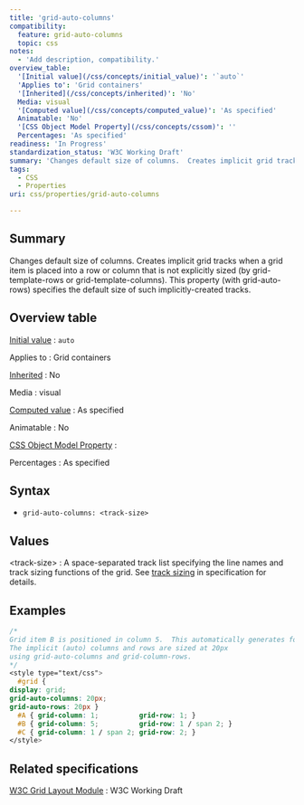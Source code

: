 ```yaml
---
title: 'grid-auto-columns'
compatibility:
  feature: grid-auto-columns
  topic: css
notes:
  - 'Add description, compatibility.'
overview_table:
  '[Initial value](/css/concepts/initial_value)': '`auto`'
  'Applies to': 'Grid containers'
  '[Inherited](/css/concepts/inherited)': 'No'
  Media: visual
  '[Computed value](/css/concepts/computed_value)': 'As specified'
  Animatable: 'No'
  '[CSS Object Model Property](/css/concepts/cssom)': ''
  Percentages: 'As specified'
readiness: 'In Progress'
standardization_status: 'W3C Working Draft'
summary: 'Changes default size of columns.  Creates implicit grid tracks when a grid item is placed into a row or column that is not explicitly sized (by grid-template-rows or grid-template-columns).  This property (with grid-auto-rows) specifies the default size of such implicitly-created tracks.'
tags:
  - CSS
  - Properties
uri: css/properties/grid-auto-columns

---
```

## Summary

Changes default size of columns. Creates implicit grid tracks when a grid item is placed into a row or column that is not explicitly sized (by grid-template-rows or grid-template-columns). This property (with grid-auto-rows) specifies the default size of such implicitly-created tracks.

## Overview table

[Initial value](/css/concepts/initial_value)
:   `auto`

Applies to
:   Grid containers

[Inherited](/css/concepts/inherited)
:   No

Media
:   visual

[Computed value](/css/concepts/computed_value)
:   As specified

Animatable
:   No

[CSS Object Model Property](/css/concepts/cssom)
:

Percentages
:   As specified

## Syntax

-   `grid-auto-columns: <track-size>`

## Values

\<track-size\>
:   A space-separated track list specifying the line names and track sizing functions of the grid. See [track sizing](http://www.w3.org/TR/css3-grid-layout/#track-sizing) in specification for details.

## Examples

``` css
/*
Grid item B is positioned in column 5.  This automatically generates four implicit columns (1-4) and one implicit row (2).
The implicit (auto) columns and rows are sized at 20px
using grid-auto-columns and grid-column-rows.
*/
<style type="text/css">
  #grid {
display: grid;
grid-auto-columns: 20px;
grid-auto-rows: 20px }
  #A { grid-column: 1;          grid-row: 1; }
  #B { grid-column: 5;          grid-row: 1 / span 2; }
  #C { grid-column: 1 / span 2; grid-row: 2; }
</style>
```

## Related specifications

[W3C Grid Layout Module](http://www.w3.org/TR/css3-grid-layout)
:   W3C Working Draft
